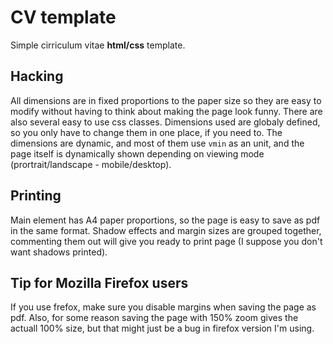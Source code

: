 # CV template 

Simple cirriculum vitae **html/css** template. 

## Hacking

All dimensions are in fixed proportions to the paper size so they are easy to modify without 
having to think about making the page look funny. There are also several easy to use css classes.
Dimensions used are globaly defined, so you only have to change them in one place, if you need to.
The dimensions are dynamic, and most of them use `vmin` as an unit, and the page itself is 
dynamically shown depending on viewing mode (prortrait/landscape - mobile/desktop).

## Printing

Main element has A4 paper proportions, so the page is easy to save as pdf in the same format.
Shadow effects and margin sizes are grouped together, commenting them out will give you ready to print page (I suppose you don't want shadows printed).

## Tip for Mozilla Firefox users

If you use frefox, make sure you disable margins when saving the page as pdf.
Also, for some reason saving the page with 150% zoom gives the actuall 100% size, but that might just be a bug in firefox version I'm using.





